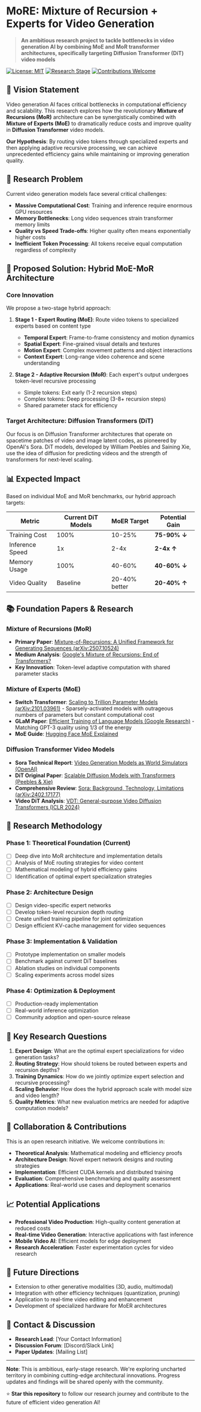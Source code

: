 # MoRE: Mixture of Recursion + Experts for Video Generation

> **An ambitious research project to tackle bottlenecks in video generation AI by combining MoE and MoR transformer architectures, specifically targeting Diffusion Transformer (DiT) video models**

[![License: MIT](https://img.shields.io/badge/License-MIT-yellow.svg)](https://opensource.org/licenses/MIT)
[![Research Stage](https://img.shields.io/badge/Status-Research%20Phase-orange.svg)]()
[![Contributions Welcome](https://img.shields.io/badge/Contributions-Welcome-brightgreen.svg)]()

## 🎯 Vision Statement

Video generation AI faces critical bottlenecks in computational efficiency and scalability. This research explores how the revolutionary **Mixture of Recursions (MoR)** architecture can be synergistically combined with **Mixture of Experts (MoE)** to dramatically reduce costs and improve quality in **Diffusion Transformer** video models.

**Our Hypothesis**: By routing video tokens through specialized experts and then applying adaptive recursive processing, we can achieve unprecedented efficiency gains while maintaining or improving generation quality.

## 🔬 Research Problem

Current video generation models face several critical challenges:

- **Massive Computational Cost**: Training and inference require enormous GPU resources
- **Memory Bottlenecks**: Long video sequences strain transformer memory limits
- **Quality vs Speed Trade-offs**: Higher quality often means exponentially higher costs
- **Inefficient Token Processing**: All tokens receive equal computation regardless of complexity

## 🧠 Proposed Solution: Hybrid MoE-MoR Architecture

### Core Innovation
We propose a two-stage hybrid approach:

1. **Stage 1 - Expert Routing (MoE)**: Route video tokens to specialized experts based on content type
   - **Temporal Expert**: Frame-to-frame consistency and motion dynamics
   - **Spatial Expert**: Fine-grained visual details and textures
   - **Motion Expert**: Complex movement patterns and object interactions
   - **Context Expert**: Long-range video coherence and scene understanding

2. **Stage 2 - Adaptive Recursion (MoR)**: Each expert's output undergoes token-level recursive processing
   - Simple tokens: Exit early (1-2 recursion steps)
   - Complex tokens: Deep processing (3-8+ recursion steps)
   - Shared parameter stack for efficiency

### Target Architecture: Diffusion Transformers (DiT)

Our focus is on Diffusion Transformer architectures that operate on spacetime patches of video and image latent codes, as pioneered by OpenAI's Sora. DiT models, developed by William Peebles and Saining Xie, use the idea of diffusion for predicting videos and the strength of transformers for next-level scaling.

## 📊 Expected Impact

Based on individual MoE and MoR benchmarks, our hybrid approach targets:

| Metric | Current DiT Models | MoER Target | Potential Gain |
|--------|-------------------|-------------|----------------|
| Training Cost | 100% | 10-25% | **75-90% ↓** |
| Inference Speed | 1x | 2-4x | **2-4x ↑** |
| Memory Usage | 100% | 40-60% | **40-60% ↓** |
| Video Quality | Baseline | 20-40% better | **20-40% ↑** |

## 📚 Foundation Papers & Research

### Mixture of Recursions (MoR)
- **Primary Paper**: [Mixture-of-Recursions: A Unified Framework for Generating Sequences (arXiv:2507.10524)](https://arxiv.org/abs/2507.10524)
- **Medium Analysis**: [Google's Mixture of Recursions: End of Transformers?](https://medium.com/data-science-in-your-pocket/googles-mixture-of-recursions-end-of-transformers-b8de0fe9c83b)
- **Key Innovation**: Token-level adaptive computation with shared parameter stacks

### Mixture of Experts (MoE)
- **Switch Transformer**: [Scaling to Trillion Parameter Models (arXiv:2101.03961)](https://arxiv.org/abs/2101.03961) - Sparsely-activated models with outrageous numbers of parameters but constant computational cost
- **GLaM Paper**: [Efficient Training of Language Models (Google Research)](https://research.google/blog/mixture-of-experts-with-expert-choice-routing/) - Matching GPT-3 quality using 1/3 of the energy
- **MoE Guide**: [Hugging Face MoE Explained](https://huggingface.co/blog/moe)

### Diffusion Transformer Video Models  
- **Sora Technical Report**: [Video Generation Models as World Simulators (OpenAI)](https://openai.com/research/video-generation-models-as-world-simulators)
- **DiT Original Paper**: [Scalable Diffusion Models with Transformers (Peebles & Xie)](https://arxiv.org/abs/2212.09748)
- **Comprehensive Review**: [Sora: Background, Technology, Limitations (arXiv:2402.17177)](https://arxiv.org/html/2402.17177v1)
- **Video DiT Analysis**: [VDT: General-purpose Video Diffusion Transformers (ICLR 2024)](http://en.nads.ruc.edu.cn/ResearchUpdate/e14ebfe82dca4b198352f2fb781c0eaf.htm)

## 🔬 Research Methodology

### Phase 1: Theoretical Foundation (Current)
- [ ] Deep dive into MoR architecture and implementation details
- [ ] Analysis of MoE routing strategies for video content
- [ ] Mathematical modeling of hybrid efficiency gains
- [ ] Identification of optimal expert specialization strategies

### Phase 2: Architecture Design
- [ ] Design video-specific expert networks
- [ ] Develop token-level recursion depth routing
- [ ] Create unified training pipeline for joint optimization  
- [ ] Design efficient KV-cache management for video sequences

### Phase 3: Implementation & Validation
- [ ] Prototype implementation on smaller models
- [ ] Benchmark against current DiT baselines
- [ ] Ablation studies on individual components
- [ ] Scaling experiments across model sizes

### Phase 4: Optimization & Deployment
- [ ] Production-ready implementation
- [ ] Real-world inference optimization
- [ ] Community adoption and open-source release

## 🎯 Key Research Questions

1. **Expert Design**: What are the optimal expert specializations for video generation tasks?
2. **Routing Strategy**: How should tokens be routed between experts and recursion depths?
3. **Training Dynamics**: How do we jointly optimize expert selection and recursive processing?
4. **Scaling Behavior**: How does the hybrid approach scale with model size and video length?
5. **Quality Metrics**: What new evaluation metrics are needed for adaptive computation models?

## 🤝 Collaboration & Contributions

This is an open research initiative. We welcome contributions in:

- **Theoretical Analysis**: Mathematical modeling and efficiency proofs
- **Architecture Design**: Novel expert network designs and routing strategies  
- **Implementation**: Efficient CUDA kernels and distributed training
- **Evaluation**: Comprehensive benchmarking and quality assessment
- **Applications**: Real-world use cases and deployment scenarios

## 📈 Potential Applications

- **Professional Video Production**: High-quality content generation at reduced costs
- **Real-time Video Generation**: Interactive applications with fast inference
- **Mobile Video AI**: Efficient models for edge deployment
- **Research Acceleration**: Faster experimentation cycles for video research

## 🔮 Future Directions

- Extension to other generative modalities (3D, audio, multimodal)
- Integration with other efficiency techniques (quantization, pruning)
- Application to real-time video editing and enhancement
- Development of specialized hardware for MoER architectures

## 📧 Contact & Discussion

- **Research Lead**: [Your Contact Information]
- **Discussion Forum**: [Discord/Slack Link]
- **Paper Updates**: [Mailing List]

---

**Note**: This is ambitious, early-stage research. We're exploring uncharted territory in combining cutting-edge architectural innovations. Progress updates and findings will be shared openly with the community.

⭐ **Star this repository** to follow our research journey and contribute to the future of efficient video generation AI!
